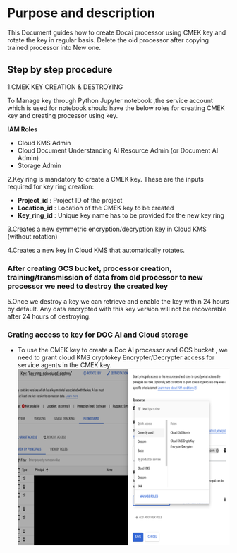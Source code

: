 # Purpose and description

This Document guides how to create Docai processor using CMEK key and rotate the key in regular basis. Delete the old processor after copying trained processor into New one.

## Step by step procedure

1.CMEK KEY CREATION & DESTROYING

To Manage key through Python Jupyter notebook ,the service account which is used for notebook should have the below roles for creating CMEK key and creating processor using key.

**IAM Roles**

* Cloud KMS Admin
* Cloud Document Understanding AI Resource Admin (or Document AI Admin)
* Storage Admin

2.Key ring is mandatory to create a CMEK key. These are the inputs required for key ring creation:

* **Project_id** : Project ID of the project
* **Location_id** : Location of the CMEK key to be created
* **Key_ring_id** : Unique key name has to be provided for the new key ring

3.Creates a new symmetric encryption/decryption key in Cloud KMS (without rotation)

4.Creates a new key in Cloud KMS that automatically rotates.

### After creating GCS bucket, processor creation, training/transmission of data from old processor to new processor we need to destroy the created key

5.Once we destroy a key we can retrieve and enable the key within 24 hours by default. Any data encrypted with this key version will not be recoverable after 24 hours of destroying.

### Grating access to key for DOC AI and Cloud storage

* To use the CMEK key to create a Doc AI processor and GCS bucket , we need to grant cloud KMS cryptokey Encrypter/Decrypter access for service agents in the CMEK key.
<img src="./Images/key_ring_destroy.png" width=800 height=400 alt="Key Ring Destroy"></img>
